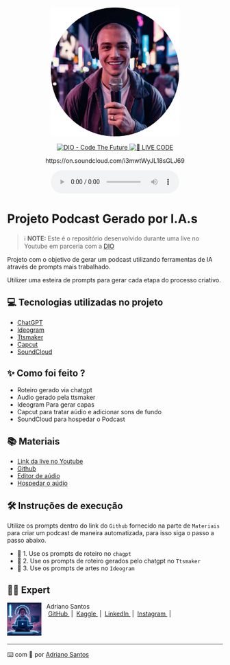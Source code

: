 <p align="center">
<img 
    src="./assets/cover.png"
    width="300"
/>
</p>

<p align="center">
<a href="https://dio.me/">
    <img 
        src="https://img.shields.io/badge/DIO-Code_The_Future-28DA77?logo=youtube" 
        alt="DIO - Code The Future">
</a>
<a href="https://dio.me/">
<img 
    src="https://img.shields.io/badge/🔴_LIVE_CODE-FF5E72" 
    alt="🔴 LIVE CODE">
</a>
<p align="center">
    https://on.soundcloud.com/i3mwtWyJL18sGLJ69
</p>

<div align="center">
    <audio src="./output/podcast_editado_capcup.MP3" controls title="Podcast editado"></audio>
</div>

# Projeto Podcast Gerado por I.A.s


 > ℹ️ **NOTE:** Este é o repositório desenvolvido durante uma live no Youtube em parceria com a [DIO](https://dio.me)

Projeto com o objetivo de gerar um podcast utilizando ferramentas de IA através de prompts mais trabalhado.

Utilizer uma esteira de prompts para gerar cada etapa do processo criativo.

## 💻 Tecnologias utilizadas no projeto

- [ChatGPT](https://chat.openai.com/) 
- [Ideogram](https://ideogram.ai/t/explore)
- [Ttsmaker](https://ttsmaker.com/br)
- [Capcut](https://www.capcut.com/pt-br/)
- [SoundCloud](https://on.soundcloud.com/i3mwtWyJL18sGLJ69)

## ✨ Como foi feito ?

- Roteiro gerado via chatgpt
- Audio gerado pela ttsmaker
- Ideogram Para gerar capas
- Capcut para tratar aúdio e adicionar sons de fundo
- SoundCloud para hospedar o Podcast

## 📚 Materiais

- [Link da live no Youtube](https://www.youtube.com)
- [Github](https://github.com/Adriano1976/prompts-for-podcast-generate-by-ia/tree/71566d7568d50a2c37ea1f8c1a312ea092f7d9ab/src/prompts)
- [Editor de aúdio](https://www.capcut.com/editor?from_page=landing_page&__action_from=picture_V%C3%ADdeos%20profissionais%20em%20minutos,%20n%C3%A3o%20em%20horas.)
- [Hospedar o aúdio](https://soundcloud.com/discover)

## 🛠️ Instruções de execução

Utilize os prompts dentro do link do `Github` fornecido na parte de `Materiais` para criar um podcast de maneira automatizada, para isso siga o passo a passo abaixo.

- 🤖 1. Use os prompts de roteiro no `chagpt`
- 🤖 2. Use os prompts de roteiro gerados pelo chatgpt no  `Ttsmaker`
- 🤖 3. Use os prompts de artes no `Ideogram`

## 👨‍💻 Expert

<p>
    <img 
      align=left 
      margin=10 
      width=80 
      src="https://github.com/Adriano1976/prompts-for-article-generate-by-ia/blob/c1b19aab283efc92e1761fc580b17c43a99a2c15/assets/nerd.png"
    />
    <p>&nbsp&nbsp&nbspAdriano Santos<br>
    &nbsp&nbsp&nbsp
    <a 
        href="https://github.com/Adriano1976">
        GitHub
    </a>
    &nbsp;|&nbsp;
    <a 
        href="https://www.kaggle.com/adrianosantosdev">
        Kaggle
    </a>
    &nbsp;|&nbsp;
    <a 
        href="https://www.linkedin.com/in/adrianosantos-dev/">
        LinkedIn
    </a>
    &nbsp;|&nbsp;
    <a 
        href="https://www.instagram.com/adrianosantos.git/?theme=dark">
        Instagram
    </a>
    &nbsp;|&nbsp;</p>
</p>
<br/><br/>
<p>

---

⌨️ com 💜 por [Adriano Santos](https://github.com/Adriano1976)
